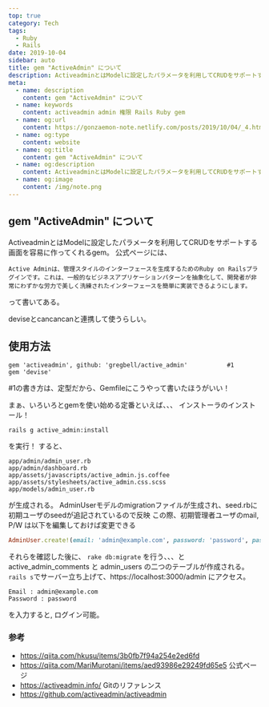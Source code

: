 ```yaml
---
top: true
category: Tech
tags:
  - Ruby
  - Rails
date: 2019-10-04
sidebar: auto
title: gem "ActiveAdmin" について
description: ActiveadminとはModelに設定したパラメータを利用してCRUDをサポートする画面を容易に作ってくれるgem。公式ページには、
meta:
  - name: description
    content: gem "ActiveAdmin" について
  - name: keywords
    content: activeadmin admin 権限 Rails Ruby gem
  - name: og:url
    content: https://gonzaemon-note.netlify.com/posts/2019/10/04/_4.html
  - name: og:type
    content: website
  - name: og:title
    content: gem "ActiveAdmin" について
  - name: og:description
    content: ActiveadminとはModelに設定したパラメータを利用してCRUDをサポートする画面を容易に作ってくれるgem。公式ページには、
  - name: og:image
    content: /img/note.png
---
```


## gem "ActiveAdmin" について

ActiveadminとはModelに設定したパラメータを利用してCRUDをサポートする画面を容易に作ってくれるgem。
公式ページには、
```
Active Adminは、管理スタイルのインターフェースを生成するためのRuby on Railsプラグインです。これは、一般的なビジネスアプリケーションパターンを抽象化して、開発者が非常にわずかな労力で美しく洗練されたインターフェースを簡単に実装できるようにします。
```
って書いてある。

deviseとcancancanと連携して使うらしい。

## 使用方法
```
gem 'activeadmin', github: 'gregbell/active_admin'           #1
gem 'devise'
```
#1の書き方は、定型だから、Gemfileにこうやって書いたほうがいい！

まぁ、いろいろとgemを使い始める定番といえば、、、
インストーラのインストール！
```
rails g active_admin:install
```
を実行！
すると、
```
app/admin/admin_user.rb
app/admin/dashboard.rb
app/assets/javascripts/active_admin.js.coffee
app/assets/stylesheets/active_admin.css.scss
app/models/admin_user.rb
```
が生成される。
AdminUserモデルのmigrationファイルが生成され、seed.rbに初期ユーザのseedが追記されているので反映
この際、初期管理者ユーザのmail, P/W は以下を編集しておけば変更できる

```db/seed.rb
AdminUser.create!(email: 'admin@example.com', password: 'password', password_confirmation: 'password')
```

それらを確認した後に、
`rake db:migrate`
を行う、、、と
active_admin_comments  と  admin_users の二つのテーブルが作成される。
`rails s`でサーバー立ち上げて、https://localhost:3000/admin にアクセス。
```
Email : admin@example.com
Password : password
```
を入力すると,
ログイン可能。


### 参考
- https://qiita.com/hkusu/items/3b0fb7f94a254e2ed6fd
- https://qiita.com/MariMurotani/items/aed93986e29249fd65e5
公式ページ
- https://activeadmin.info/
Gitのリファレンス
- https://github.com/activeadmin/activeadmin
